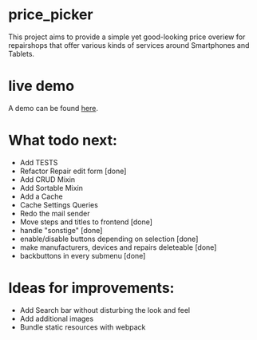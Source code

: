 # price_picker
This project aims to provide a simple yet good-looking price overiew for repairshops that offer various kinds of services around Smartphones and Tablets.

# live demo
A demo can be found [here](http://pricepicker.scalingo.io).


# What todo next:
- Add TESTS
- Refactor Repair edit form [done]
- Add CRUD Mixin
- Add Sortable Mixin
- Add a Cache
- Cache Settings Queries
- Redo the mail sender
- Move steps and titles to frontend [done]
- handle "sonstige" [done]
- enable/disable buttons depending on selection [done]
- make manufacturers, devices and repairs deleteable [done]
- backbuttons in every submenu [done]

# Ideas for improvements:
- Add Search bar without disturbing the look and feel
- Add additional images
- Bundle static resources with webpack